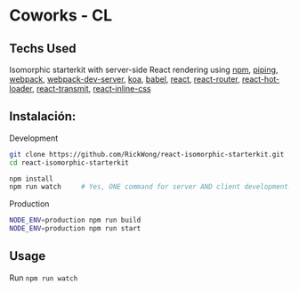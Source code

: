 # Coworks - CL

## Techs Used

Isomorphic starterkit with server-side React rendering using
[npm](https://www.npmjs.com),
[piping](https://github.com/mdlawson/piping),
[webpack](https://webpack.github.io/),
[webpack-dev-server](https://github.com/webpack/webpack-dev-server),
[koa](http://koajs.com),
[babel](http://babeljs.io),
[react](https://facebook.github.io/react),
[react-router](https://github.com/rackt/react-router),
[react-hot-loader](https://gaearon.github.io/react-hot-loader),
[react-transmit](https://github.com/RickWong/react-transmit),
[react-inline-css](https://github.com/RickWong/react-inline-css)

## Instalación:

Development

```bash
git clone https://github.com/RickWong/react-isomorphic-starterkit.git
cd react-isomorphic-starterkit

npm install
npm run watch     # Yes, ONE command for server AND client development!
```

Production

```bash
NODE_ENV=production npm run build
NODE_ENV=production npm run start  
```

## Usage

Run `npm run watch`
